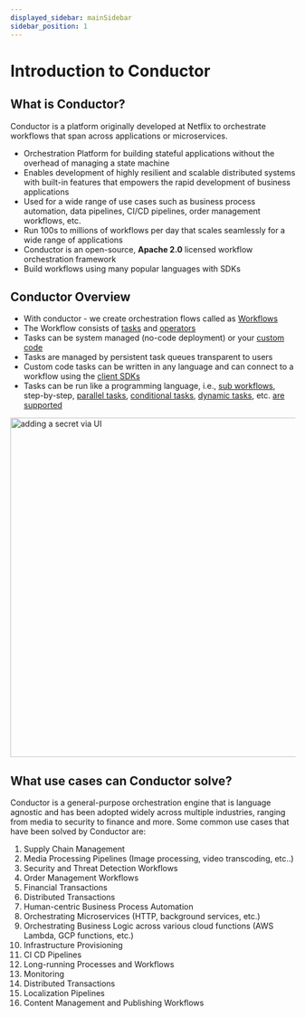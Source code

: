 ```yaml
---
displayed_sidebar: mainSidebar
sidebar_position: 1
---
```

# Introduction to Conductor

## What is Conductor?

Conductor is a platform originally developed at Netflix to orchestrate workflows that span across applications or microservices.

* Orchestration Platform for building stateful applications without the overhead of managing a state machine
* Enables development of highly resilient and scalable distributed systems with built-in features that empowers the rapid development of business applications
* Used for a wide range of use cases such as business process automation, data pipelines, CI/CD pipelines, order management workflows, etc.
* Run 100s to millions of workflows per day that scales seamlessly for a wide range of applications
* Conductor is an open-source, **Apache 2.0** licensed workflow orchestration framework
* Build workflows using many popular languages with SDKs

## Conductor Overview

* With conductor - we create orchestration flows called as [Workflows](getting-started/concepts/workflows)
* The Workflow consists of [tasks](getting-started/concepts/tasks-and-workers) and [operators](getting-started/concepts/operators)
* Tasks can be system managed (no-code deployment) or your [custom code](how-tos/Workers/write-workers)
* Tasks are managed by persistent task queues transparent to users
* Custom code tasks can be written in any language and can connect to a workflow using the [client SDKs](how-tos/SDKs)
* Tasks can be run like a programming language, i.e., [sub workflows](reference-docs/sub-workflow-task), step-by-step, [parallel tasks](reference-docs/fork-task), [conditional tasks](reference-docs/switch-task), [dynamic tasks](reference-docs/dynamic-fork-task), etc. [are supported](reference-docs)

<p style={{textAlign: "center"}}><img src="/content/img/anatomy.png" alt="adding a secret via UI" width="600" style={{paddingBottom: 40, paddingTop: 40}} /></p>

## What use cases can Conductor solve?

Conductor is a general-purpose orchestration engine that is language agnostic and has been adopted widely across
multiple industries, ranging from media to security to finance and more. Some common use cases that have been
solved by Conductor are:

1. Supply Chain Management
2. Media Processing Pipelines (Image processing, video transcoding, etc..)
3. Security and Threat Detection Workflows
4. Order Management Workflows
5. Financial Transactions
6. Distributed Transactions
7. Human-centric Business Process Automation
8. Orchestrating Microservices (HTTP,  background services, etc.)
9. Orchestrating Business Logic across various cloud functions (AWS Lambda, GCP functions, etc.)
10. Infrastructure Provisioning
11. CI CD Pipelines
12. Long-running Processes and Workflows
13. Monitoring
14. Distributed Transactions
15. Localization Pipelines
16. Content Management and Publishing Workflows